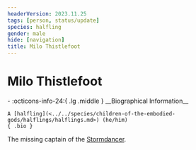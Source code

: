 ```yaml
---
headerVersion: 2023.11.25
tags: [person, status/update]
species: halfling
gender: male
hide: [navigation]
title: Milo Thistlefoot
---
```

# Milo Thistlefoot
<div class="grid cards ext-narrow-margin ext-one-column" markdown>
- :octicons-info-24:{ .lg .middle } __Biographical Information__

    A [halfling](<../../species/children-of-the-embodied-gods/halflings/halflings.md>) (he/him)  
    { .bio }

</div>




The missing captain of the [Stormdancer](<../../things/ships/stormdancer.md>). 
